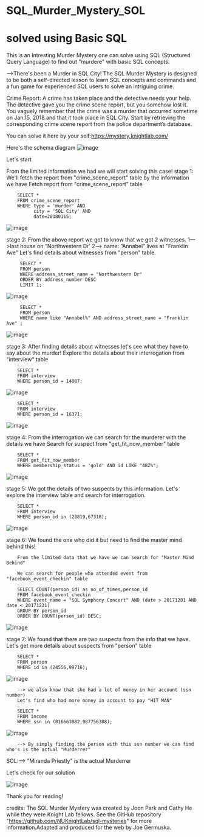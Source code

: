 # SQL_Murder_Mystery_SOL
# solved using Basic SQL

This is an Intresting Murder Mystery one can solve using SQL (Structured Query Language) to find out "murdere" with basic SQL concepts.

-->There's been a Murder in SQL City! The SQL Murder Mystery is designed to be both a self-directed lesson to learn SQL concepts and commands and a fun game for experienced SQL users to solve an intriguing crime.

Crime Report: A crime has taken place and the detective needs your help. The detective gave you the crime scene report, but you somehow lost it. You vaguely remember that the crime was a ​murder​ that occurred sometime on ​Jan.15, 2018​ and that it took place in ​SQL City​. Start by retrieving the corresponding crime scene report from the police department’s database.

You can solve it here by your self:https://mystery.knightlab.com/


Here's the schema diagram
![image](https://github.com/Rithish27/SQL_Murder_Mystery_SOL/assets/91436355/19f3a66f-d87e-476b-8c43-2fcfc9a40f25)

Let's start

From the limited information we had we will start solving this case!
stage 1: We'll fetch the report from "crime_scene_report" table by the information we have
        Fetch report from "crime_scene_report" table
        
        SELECT *
        FROM crime_scene_report
        WHERE type = 'murder' AND 
              city = 'SQL City' AND 
              date=20180115;


![image](https://github.com/Rithish27/SQL_Murder_Mystery_SOL/assets/91436355/e888f655-7456-41cc-ba7c-3429b1778f57)

stage 2: From the above report we got to know that we got 2 witnesses.
         1—>last house on “Northwestern Dr’
         2—> name: ”Annabel” lives at "Franklin Ave"
         Let's find details about witnesses from "person" table.
         
         SELECT *
         FROM person
         WHERE address_street_name = "Northwestern Dr"
         ORDER BY address_number DESC
         LIMIT 1;

![image](https://github.com/Rithish27/SQL_Murder_Mystery_SOL/assets/91436355/bf387121-aebe-41f7-9049-6667842792e7)

         SELECT *
         FROM person
         WHERE name like "Annabel%" AND address_street_name = "Franklin Ave" ;

![image](https://github.com/Rithish27/SQL_Murder_Mystery_SOL/assets/91436355/8111b961-7e27-4f55-9b71-24854092e1a7)


stage 3: After finding details about witnesses let's see what they have to say about the murder!
        Explore the details about their interrogation from "interview" table
        
        SELECT *
        FROM interview
        WHERE person_id = 14887;

![image](https://github.com/Rithish27/SQL_Murder_Mystery_SOL/assets/91436355/29090e9f-5f97-45dd-a8b6-2df0fa7510a1)

        SELECT *
        FROM interview
        WHERE person_id = 16371;

![image](https://github.com/Rithish27/SQL_Murder_Mystery_SOL/assets/91436355/88908af7-21e2-41cd-924a-6240c863a4f9)

stage 4: From the interrogation we can search for the murderer with the details we have
        Search for suspect from "get_fit_now_member" table
        
        SELECT *
        FROM get_fit_now_member
        WHERE membership_status = 'gold' AND id LIKE "48Z%";


![image](https://github.com/Rithish27/SQL_Murder_Mystery_SOL/assets/91436355/3d345309-0b39-4be9-a947-4103eddb0dc4)

stage 5: We got the details of two suspects by this information.
        Let's explore the interview table and search for interrogation.
        
        SELECT *
        FROM interview
        WHERE person_id in (28819,67318);

![image](https://github.com/Rithish27/SQL_Murder_Mystery_SOL/assets/91436355/7c46f658-b4fb-4be3-a8bb-e7c3529c5e1f)

stage 6: We found the one who did it but need to find the master mind behind this!

        From the limited data that we have we can search for "Master Mind Behind"

        We can search for people who attended event from "facebook_event_checkin" table

        SELECT COUNT(person_id) as no_of_times,person_id
        FROM facebook_event_checkin
        WHERE event_name = "SQL Symphony Concert" AND (date > 20171201 AND date < 20171231)
        GROUP BY person_id
        ORDER BY COUNT(person_id) DESC;

![image](https://github.com/Rithish27/SQL_Murder_Mystery_SOL/assets/91436355/c57c6d92-cfaf-47d9-86f5-c33acf9ac345)

stage 7: We found that there are two suspects from the info that we have.
        Let's get more details about suspects from "person" table
        
        SELECT *
        FROM person
        WHERE id in (24556,99716);
        
![image](https://github.com/Rithish27/SQL_Murder_Mystery_SOL/assets/91436355/dc7a4487-c5a1-4be6-a06f-434621ce3d81)

        --> we also know that she had a lot of money in her account (ssn number)
        Let's find who had more money in account to pay "HIT MAN"
        
        SELECT *
        FROM income
        WHERE ssn in (816663882,987756388);

![image](https://github.com/Rithish27/SQL_Murder_Mystery_SOL/assets/91436355/ff392709-3186-4b43-a22b-5190d890de3f)

        --> By simply finding the person with this ssn number we can find who's is the actual "Murderrer"


SOL:--> "Miranda Priestly" is the actual Murderrer

Let's check for our solution

![image](https://github.com/Rithish27/SQL_Murder_Mystery_SOL/assets/91436355/d978dd96-e2ce-4fd8-a7bb-79c9e436881e)


Thank you for reading!


credits:
The SQL Murder Mystery was created by Joon Park and Cathy He while they were Knight Lab fellows. See the GitHub repository "https://github.com/NUKnightLab/sql-mysteries" for more information.Adapted and produced for the web by Joe Germuska.








         

         



        


          
